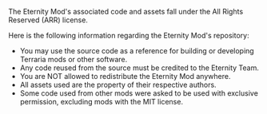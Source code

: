 ﻿The Eternity Mod's associated code and assets fall under the All Rights Reserved (ARR) license.

Here is the following information regarding the Eternity Mod's repository:
- You may use the source code as a reference for building or developing Terraria mods or other software.
- Any code reused from the source must be credited to the Eternity Team.
- You are NOT allowed to redistribute the Eternity Mod anywhere.
- All assets used are the property of their respective authors.
- Some code used from other mods were asked to be used with exclusive permission, excluding mods with the MIT license.